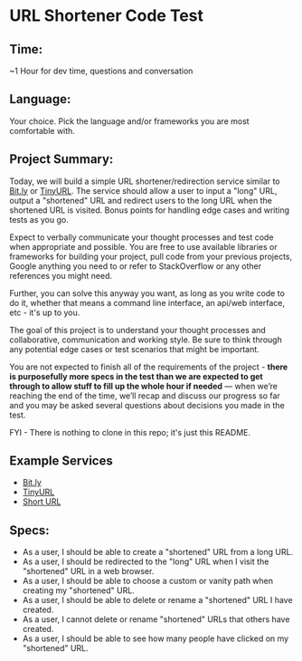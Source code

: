 # URL Shortener Code Test
## Time: 
~1 Hour for dev time, questions and conversation

## Language: 
Your choice. Pick the language and/or frameworks you are most comfortable with.

## Project Summary: 
Today, we will build a simple URL shortener/redirection service similar to [Bit.ly](https://bitly.com/) or [TinyURL](https://tinyurl.com/). The service should allow a user to input a "long" URL, output a "shortened" URL and redirect users to the long URL when the shortened URL is visited. Bonus points for handling edge cases and writing tests as you go. 

Expect to verbally communicate your thought processes and test code when appropriate and possible. You are free to use available libraries or frameworks for building your project, pull code from your previous projects, Google anything you need to or refer to StackOverflow or any other references you might need.

Further, you can solve this anyway you want, as long as you write code to do it, whether that means a command line interface, an api/web interface, etc - it's up to you.

The goal of this project is to understand your thought processes and collaborative, communication and working style. Be sure to think through any potential edge cases or test scenarios that might be important.

You are not expected to finish all of the requirements of the project - **there is purposefully more specs in the test than we are expected to get through to allow stuff to fill up the whole hour if needed** — when we’re reaching the end of the time, we’ll recap and discuss our progress so far and you may be asked several questions about decisions you made in the test. 

FYI - There is nothing to clone in this repo; it's just this README.


## Example Services 

* [Bit.ly](https://bitly.com/)
* [TinyURL](https://tinyurl.com/)
* [Short URL](https://www.shorturl.at/)

## Specs:

- As a user, I should be able to create a "shortened" URL from a long URL.
- As a user, I should be redirected to the "long" URL when I visit the "shortened" URL in a web browser.
- As a user, I should be able to choose a custom or vanity path when creating my "shortened" URL. 
- As a user, I should be able to delete or rename a "shortened" URL I have created.
- As a user, I cannot delete or rename "shortened" URLs that others have created.
- As a user, I should be able to see how many people have clicked on my "shortened" URL.
